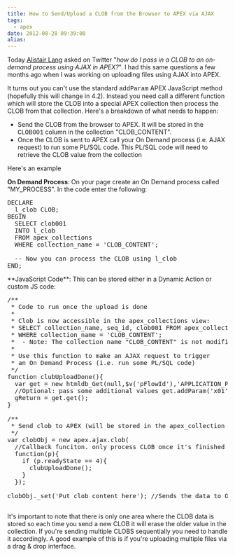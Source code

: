 ```yaml
---
title: How to Send/Upload a CLOB from the Browser to APEX via AJAX
tags:
  - apex
date: 2012-08-28 09:39:00
alias:
---
```


Today [Alistair Lang](https://twitter.com/AliUK12) asked on Twitter "_how do I pass in a CLOB to an on-demand process using AJAX in APEX?_". I had this same questions a few months ago when I was working on uploading files using AJAX into APEX.

It turns out you can't use the standard <span style="font-family: &quot;Courier New&quot;,Courier,monospace;">addParam</span> APEX JavaScript method (hopefully this will change in 4.2). Instead you need call a different function which will store the CLOB into a special APEX collection then process the CLOB from that collection. Here's a breakdown of what needs to happen:

- Send the CLOB from the browser to APEX. It will be stored in the <span style="font-family: &quot;Courier New&quot;,Courier,monospace;">CLOB001</span> column in the collection "CLOB_CONTENT".
- Once the CLOB is sent to APEX call your On Demand process (i.e. AJAX request) to run some PL/SQL code. This PL/SQL code will need to retrieve the CLOB value from the collection

Here's an example

**On Demand Process**: On your page create an On Demand process called "MY_PROCESS". In the code enter the following:
<pre class="brush: sql; highlight: []">
DECLARE
  l_clob CLOB;
BEGIN
  SELECT clob001
  INTO l_clob
  FROM apex_collections
  WHERE collection_name = 'CLOB_CONTENT';

  -- Now you can process the CLOB using l_clob
END;
</pre>**JavaScript Code**: This can be stored either in a Dynamic Action or custom JS code:
<pre class="brush: js; highlight: []">
/**
 * Code to run once the upload is done
 *
 * Clob is now accessible in the apex_collections view:
 * SELECT collection_name, seq_id, clob001 FROM apex_collections
 * WHERE collection_name = 'CLOB_CONTENT';
 *  - Note: The collection name "CLOB_CONTENT" is not modifiable
 *
 * Use this function to make an AJAX request to trigger
 * an On Demand Process (i.e. run some PL/SQL code)
 */
function clubUploadDone(){
  var get = new htmldb_Get(null,$v('pFlowId'),'APPLICATION_PROCESS=MY_PROCESS',$v('pFlowStepId'));
  //Optional: pass some additional values get.addParam('x01','some data');
  gReturn = get.get();
}

/**
 * Send clob to APEX (will be stored in the apex_collection "CLOB_CONTENT"
 */
var clobObj = new apex.ajax.clob(
  //Callback funciton. only process CLOB once it's finished uploading to APEX
  function(p){
    if (p.readyState == 4){
      clubUploadDone();
    }
  });

clobObj._set('Put clob content here'); //Sends the data to Oracle/APEX collection

</pre>It's important to note that there is only one area where the CLOB data is stored so each time you send a new CLOB it will erase the older value in the collection. If you're sending multiple CLOBS sequentially you need to handle it accordingly. A good example of this is if you're uploading multiple files via a drag &amp; drop interface.
